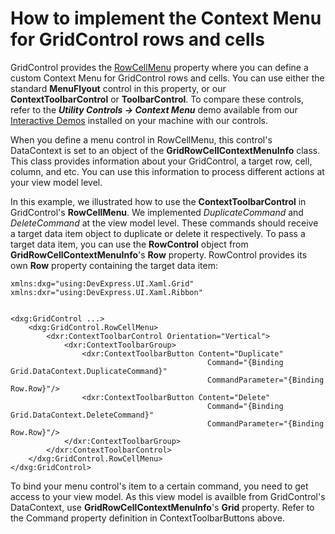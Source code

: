 # How to implement the Context Menu for GridControl rows and cells

GridControl provides the [RowCellMenu](https://docs.devexpress.com/Win10Apps/DevExpress.UI.Xaml.Grid.GridControl.RowCellMenu) property where you can define a custom Context Menu for GridControl rows and cells. You can use either the standard **MenuFlyout** control in this property, or our **ContextToolbarControl** or **ToolbarControl**. To compare these controls, refer to the ***Utility Controls -> Context Menu*** demo available from our [Interactive Demos](https://docs.devexpress.com/WPF/14978/whats-installed/interactive-demos) installed on your machine with our controls.

When you define a menu control in RowCellMenu, this control's DataContext is set to an object of the **GridRowCellContextMenuInfo** class. This class provides information about your GridControl, a target row, cell, column, and etc. You can use this information to process different actions at your view model level. 

In this example, we illustrated how to use the **ContextToolbarControl** in GridControl's **RowCellMenu**. We implemented *DuplicateCommand* and *DeleteCommand* at the view model level. These commands should receive a target data item object to duplicate or delete it respectively. To pass a target data item, you can use the **RowControl** object from **GridRowCellContextMenuInfo**'s **Row** property. RowControl provides its own **Row** property containing the target data item: 

```xaml
xmlns:dxg="using:DevExpress.UI.Xaml.Grid"
xmlns:dxr="using:DevExpress.UI.Xaml.Ribbon"


<dxg:GridControl ...>
    <dxg:GridControl.RowCellMenu>
        <dxr:ContextToolbarControl Orientation="Vertical">
            <dxr:ContextToolbarGroup>
                <dxr:ContextToolbarButton Content="Duplicate"
                                            Command="{Binding Grid.DataContext.DuplicateCommand}"
                                            CommandParameter="{Binding Row.Row}"/>
                <dxr:ContextToolbarButton Content="Delete"
                                            Command="{Binding Grid.DataContext.DeleteCommand}"
                                            CommandParameter="{Binding Row.Row}"/>
            </dxr:ContextToolbarGroup>
        </dxr:ContextToolbarControl>
    </dxg:GridControl.RowCellMenu>
</dxg:GridControl>
```

To bind your menu control's item to a certain command, you need to get access to your view model. As this view model is availble from GridControl's DataContext, use **GridRowCellContextMenuInfo**'s **Grid** property. Refer to the Command property definition in ContextToolbarButtons above.